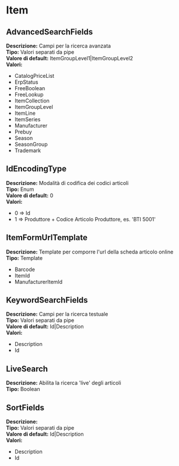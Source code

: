 # Item
AdvancedSearchFields 
----
 **Descrizione:** Campi per la ricerca avanzata <br>
**Tipo:** Valori separati da pipe <br>
**Valore di default:** ItemGroupLevel1&#124;ItemGroupLevel2 <br>
**Valori:**
* CatalogPriceList
* ErpStatus
* FreeBoolean
* FreeLookup
* ItemCollection
* ItemGroupLevel
* ItemLine
* ItemSeries
* Manufacturer
* Prebuy
* Season
* SeasonGroup
* Trademark

IdEncodingType 
----
 **Descrizione:** Modalità di codifica dei codici articoli <br>
**Tipo:** Enum <br>
**Valore di default:** 0 <br>
**Valori:**
* 0 => Id
* 1 => Produttore + Codice Articolo Produttore, es. 'BTI 5001'

ItemFormUrlTemplate 
----
 **Descrizione:** Template per comporre l'url della scheda articolo online <br>
**Tipo:** Template <br>
* Barcode
* ItemId
* ManufacturerItemId

KeywordSearchFields 
----
 **Descrizione:** Campi per la ricerca testuale <br>
**Tipo:** Valori separati da pipe <br>
**Valore di default:** Id&#124;Description <br>
**Valori:**
* Description
* Id

LiveSearch 
----
 **Descrizione:** Abilita la ricerca 'live' degli articoli <br>
**Tipo:** Boolean <br>

SortFields 
----
 **Descrizione:**  <br>
**Tipo:** Valori separati da pipe <br>
**Valore di default:** Id&#124;Description <br>
**Valori:**
* Description
* Id

